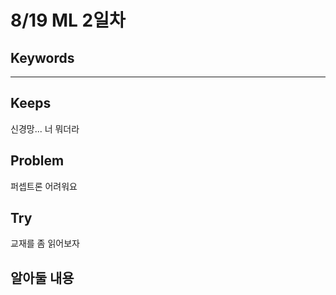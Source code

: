 # 8/19 ML 2일차

## Keywords


***

## Keeps
신경망... 너 뭐더라

## Problem
퍼셉트론 어려워요

## Try
교재를 좀 읽어보자


## 알아둘 내용